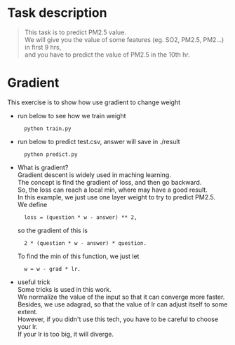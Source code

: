 # Task description
> This task is to predict PM2.5 value.  
    We will give you the value of some features
    (eg. SO2, PM2.5, PM2...) in first 9 hrs,   
    and you have to predict the value of 
    PM2.5 in the 10th hr.

# Gradient  
This exercise is to show how use gradient to change weight
* run below to see how we train weight

        python train.py 
* run below to predict test.csv, answer will save in ./result

        python predict.py

* What is gradient?  
    Gradient descent is widely used in maching learning.  
    The concept is find the gradient of loss, and then go backward.  
    So, the loss can reach a local min, where may have a good result.  
    In this example, we just use one layer weight to try to predict PM2.5.  
    We define   
    
        loss = (question * w - answer) ** 2, 
    so the gradient of this is   
    
        2 * (question * w - answer) * question. 
    To find the min of this function, we just let   
    
        w = w - grad * lr.
* useful trick   
    Some tricks is used in this work.  
    We normalize the value of the input so that it can converge more faster.  
    Besides, we use adagrad, so that the value of lr can adjust itself to some extent.   
    However, if you didn't use this tech, you have to be careful to choose your lr.   
    If your lr is too big, it will diverge.  

